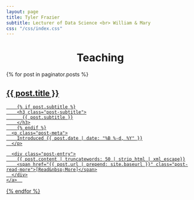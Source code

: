 ```yaml
---
layout: page
title: Tyler Frazier
subtitle: Lecturer of Data Science <br> William & Mary
css: "/css/index.css"
---
```


<h1 style="text-align:center"> Teaching </h1>

<div class="posts-list">
  {% for post in paginator.posts %}
  <article>
    <a class="post-preview" href="{{ post.url | prepend: site.baseurl }}">    
	    <h2 class="post-title">{{ post.title }}</h2>

	    {% if post.subtitle %}
	    <h3 class="post-subtitle">
	      {{ post.subtitle }}
	    </h3>
	    {% endif %}
      <p class="post-meta">
        Introduced {{ post.date | date: "%B %-d, %Y" }}
      </p>

      <div class="post-entry">
        {{ post.content | truncatewords: 50 | strip_html | xml_escape}}
        <span href="{{ post.url | prepend: site.baseurl }}" class="post-read-more">[Read&nbsp;More]</span>
      </div>
    </a>  
   </article>
  {% endfor %}
</div>
